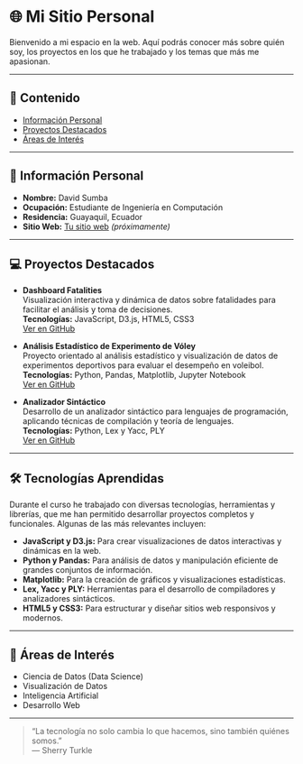 # 🌐 Mi Sitio Personal

Bienvenido a mi espacio en la web. Aquí podrás conocer más sobre quién soy, los proyectos en los que he trabajado y los temas que más me apasionan.

---

## 📑 Contenido

- [Información Personal](#información-personal)
- [Proyectos Destacados](#proyectos-destacados)
- [Áreas de Interés](#áreas-de-interés)

---

## 🧑 Información Personal

- **Nombre:** David Sumba  
- **Ocupación:** Estudiante de Ingeniería en Computación  
- **Residencia:** Guayaquil, Ecuador  
- **Sitio Web:** [Tu sitio web](#) *(próximamente)*

---

## 💻 Proyectos Destacados

- **Dashboard Fatalities**  
  Visualización interactiva y dinámica de datos sobre fatalidades para facilitar el análisis y toma de decisiones.  
  **Tecnologías:** JavaScript, D3.js, HTML5, CSS3  
  [Ver en GitHub](https://github.com/nhn2004/DashboardFatalities)

- **Análisis Estadístico de Experimento de Vóley**  
  Proyecto orientado al análisis estadístico y visualización de datos de experimentos deportivos para evaluar el desempeño en voleibol.  
  **Tecnologías:** Python, Pandas, Matplotlib, Jupyter Notebook  
  [Ver en GitHub](https://github.com/2Dsa3/ProyectoEstadistica-Volley)

- **Analizador Sintáctico**  
  Desarrollo de un analizador sintáctico para lenguajes de programación, aplicando técnicas de compilación y teoría de lenguajes.  
  **Tecnologías:** Python, Lex y Yacc, PLY  
  [Ver en GitHub](https://github.com/2Dsa3/PROYECTOS-LENGUAJES-DE-PROGRAMACION-2024)

---

## 🛠️ Tecnologías Aprendidas

Durante el curso he trabajado con diversas tecnologías, herramientas y librerías, que me han permitido desarrollar proyectos completos y funcionales. Algunas de las más relevantes incluyen:

- **JavaScript y D3.js:** Para crear visualizaciones de datos interactivas y dinámicas en la web.  
- **Python y Pandas:** Para análisis de datos y manipulación eficiente de grandes conjuntos de información.  
- **Matplotlib:** Para la creación de gráficos y visualizaciones estadísticas.  
- **Lex, Yacc y PLY:** Herramientas para el desarrollo de compiladores y analizadores sintácticos.  
- **HTML5 y CSS3:** Para estructurar y diseñar sitios web responsivos y modernos.

---

## 🚀 Áreas de Interés

- Ciencia de Datos (Data Science)  
- Visualización de Datos  
- Inteligencia Artificial  
- Desarrollo Web

---

> “La tecnología no solo cambia lo que hacemos, sino también quiénes somos.”  
> — Sherry Turkle
